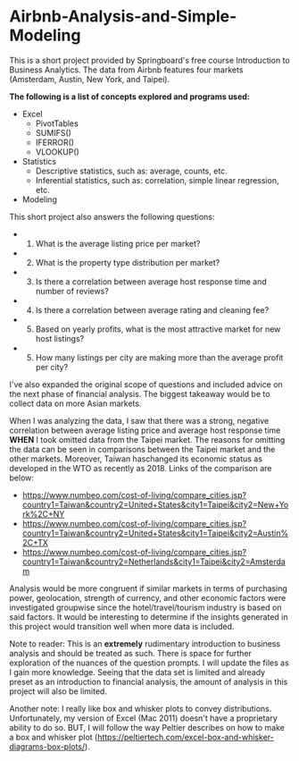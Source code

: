 # Airbnb-Analysis-and-Simple-Modeling
This is a short  project provided by Springboard's free course Introduction to Business Analytics. 
The data from Airbnb features four markets (Amsterdam, Austin, New York, and Taipei).

**The following is a list of concepts explored and programs used:**
- Excel
  - PivotTables
  - SUMIFS()
  - IFERROR()
  - VLOOKUP()
- Statistics
  - Descriptive statistics, such as: average, counts, etc.
  - Inferential statistics, such as: correlation, simple linear regression, etc.
- Modeling

This short project also answers the following questions:
- 1. What is the average listing price per market?
- 2. What is the property type distribution per market?
- 3. Is there a correlation between average host response time and number of reviews?
- 4. Is there a correlation between average rating and cleaning fee?
- 5. Based on yearly profits, what is the most attractive market for new host listings?
- 5. How many listings per city are making more than the average profit per city?

I've also expanded the original scope of questions and included advice on the next phase of financial analysis. The biggest takeaway would be to collect data on more Asian markets. 

When I was analyzing the data, I saw that there was a strong, negative correlation between average listing price and average host response time __WHEN__ I took omitted data from the Taipei market. The reasons for omitting the data can be seen in comparisons between the Taipei market and the other markets. Moreover, Taiwan haschanged its economic status as developed in the WTO as recently as 2018. Links of the comparison are below:

- https://www.numbeo.com/cost-of-living/compare_cities.jsp?country1=Taiwan&country2=United+States&city1=Taipei&city2=New+York%2C+NY
- https://www.numbeo.com/cost-of-living/compare_cities.jsp?country1=Taiwan&country2=United+States&city1=Taipei&city2=Austin%2C+TX
- https://www.numbeo.com/cost-of-living/compare_cities.jsp?country1=Taiwan&country2=Netherlands&city1=Taipei&city2=Amsterdam

Analysis would be more congruent if similar markets in terms of purchasing power, geolocation, strength of currency, and other economic factors were investigated groupwise since the hotel/travel/tourism industry is based on said factors. It would be interesting to determine if the insights generated in this project would transition well when more data is included. 

Note to reader: 
This is an __extremely__ rudimentary introduction to business analysis and should be treated as such. There is space for further exploration of the nuances of the question prompts. I will update the files as I gain more knowledge. Seeing that the data set is limited and already preset as an introduction to financial analysis, the amount of analysis in this project will also be limited.

Another note:
I really like box and whisker plots to convey distributions. Unfortunately, my version of Excel (Mac 2011) doesn't have a proprietary ability to do so. BUT, I will follow the way Peltier describes on how to make a box and whisker plot (https://peltiertech.com/excel-box-and-whisker-diagrams-box-plots/).
